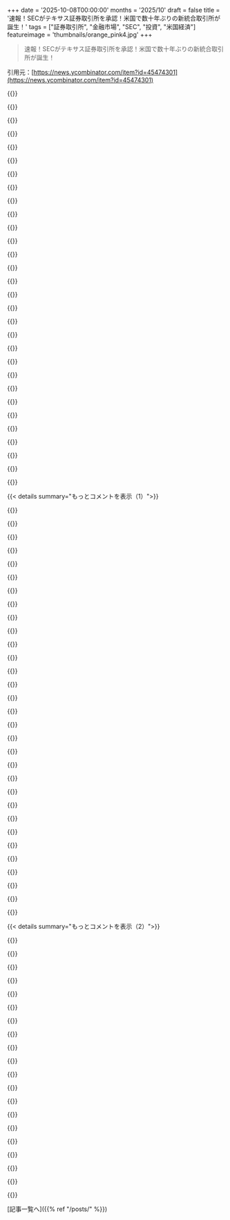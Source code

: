 +++
date = '2025-10-08T00:00:00'
months = '2025/10'
draft = false
title = '速報！SECがテキサス証券取引所を承認！米国で数十年ぶりの新統合取引所が誕生！'
tags = ["証券取引所", "金融市場", "SEC", "投資", "米国経済"]
featureimage = 'thumbnails/orange_pink4.jpg'
+++

> 速報！SECがテキサス証券取引所を承認！米国で数十年ぶりの新統合取引所が誕生！

引用元：[https://news.ycombinator.com/item?id=45474301](https://news.ycombinator.com/item?id=45474301)




{{<matomeQuote body="マイアミ証券取引所（MIAX）とか他の取引所はEquinixのNY4データセンターにエンジンを置いてるんだって。TXSEもそうするんじゃないかな。多くの取引会社が既にNY4にエンジンを持ってるから、TXSEもそこに置けば取引の速いアクセスができて便利だろうね。もちろん、テキサスに独自のデータセンターを建てて賃貸収入を得る手もあるけど、それは構築が大変だ。" userName="SkipperCat" createdAt="2025/10/08 12:20:26" color="#ff5733">}}




{{<matomeQuote body="TXSEは超高速取引じゃない別のモデルを試せるかもね。Matt Levineも人間が取引できる速さのシステムを考えてて、取引は1日1回でもいいって言ってる。でも、既存市場に勝るシステムを設計するのは難しいし、SECの承認も必要だよ。個人的には、もっと国際的な取引所が見たいな。NZSXよりオーストラリア証券取引所に上場するNZ企業が多いし、ADRはごまかしみたいだもん。" userName="robocat" createdAt="2025/10/08 15:06:38" color="#38d3d3">}}




{{<matomeQuote body="Reg NMSのRule 611は、NBBO引用を超える取引を禁じ、HFTの戦略を変えちゃう。NBBOがサイズを無視するから、小さな引用で価格操作もできちゃうんだ。情報を持った当事者が別の価格で取引したい時も、このルールが邪魔をする。落ち着いた市場ではいいけど、非常時には対応できないね。本来、清算機関がリスクを負うべきなのに、611は責任を引用保護メカニクスに移して、システミックリスクを増やしてるんだ。" userName="resters" createdAt="2025/10/08 17:37:31" color="#45d325">}}




{{<matomeQuote body="企業や市場状況が意味のある変化をするには短すぎる時間枠で、株が売買される理由はないよね。" userName="UltraSane" createdAt="2025/10/08 17:50:27" color="">}}




{{<matomeQuote body="問題は市場内からの変化じゃなくて、市場外からの多くの変化で、それが全部つながってるってことだね。" userName="jdonaldson" createdAt="2025/10/08 18:37:02" color="">}}




{{<matomeQuote body="100万分の1秒で？できるからやってるだけのものの正当化でしょ。" userName="CyberDildonics" createdAt="2025/10/08 19:00:59" color="">}}




{{<matomeQuote body="じゃあ、みんなに毎日か毎週か四半期ごとにしか取引させたくないってこと？" userName="drob518" createdAt="2025/10/08 19:08:16" color="">}}




{{<matomeQuote body="俺が売買ボタンを押したら、すぐに取引が完了してほしい。他の人もそうだろうね。俺の100万分の1秒は君や他の人とは違う。他のものを売買するのと変わらないよ。流動性が増えることで損はないし、希望する価格で指値注文も簡単に出せるんだから。" userName="lotsofpulp" createdAt="2025/10/08 19:20:36" color="#ff5c5c">}}




{{<matomeQuote body="数秒に1回で十分じゃない？ミリ秒が”もっと良い”なんて思う？それならマイクロ秒、ナノ秒ってキリがないよね。HFTの人たちは応答時間を削るために色々してるけど、こんな極端な考えはナンセンスだよ。問題は、常に誰かが他人より速く利益を得ようとすること。だから、彼らと一般大衆の間で合意はありえない。これは「共有地の悲劇」そのものだから、欲張りなやつが限度を超えるのを防ぐために法律が必要なんだよ。" userName="jiggawatts" createdAt="2025/10/08 22:06:05" color="#ff33a1">}}




{{<matomeQuote body="あなたの“投機は悪い”っていうバイアスが、動的システムに対する理解を邪魔してるんじゃない？" userName="resters" createdAt="2025/10/08 19:55:49" color="">}}




{{<matomeQuote body="言ってないことを幻覚してるんじゃないの？論点ずらしだね。あと、システム、動的システム、そして’dynamical’システムの違いって何？" userName="CyberDildonics" createdAt="2025/10/08 20:04:16" color="">}}




{{<matomeQuote body="俺の100万分の1秒が他人と違うって？違うよ。<br>最速で取引したいのはみんな同じ。<br>モニターのリフレッシュは遅いから、あなたは分からない。<br>早いのが必要って思うのは、マイクロ秒単位で競争してる人がいるって思うからだろ？<br>もしマッチングが1秒間隔なら、こんな心配いらないよ。" userName="CyberDildonics" createdAt="2025/10/08 20:08:53" color="#38d3d3">}}




{{<matomeQuote body="他の参加者の行動自体が最重要シグナルだ。Rule 611はそれを圧縮する。NBBOに全部を合わせると、行動の幅（depth, imbalance, sweep patternsなど）が失われ、情報が減る。<br>高解像度のフローは、誰が何をどれだけ、どれだけ緊急に欲しがってるかを教えてくれる。<br>保護された価格から離れて取引を許可すれば、情報内容が増える。<br>611は意図的にこの可視性を下げてるよ。" userName="resters" createdAt="2025/10/08 20:29:13" color="#ff5733">}}




{{<matomeQuote body="1秒間隔でマッチングってのはナンセンスだね。決済締め切り直前に取引を出す方が、やっぱり有利だよ。" userName="JumpCrisscross" createdAt="2025/10/08 20:18:24" color="">}}




{{<matomeQuote body="マッチングが解決されるまで提出された価格が隠されてたら、そんなに問題にならないんじゃない？" userName="CyberDildonics" createdAt="2025/10/08 20:38:56" color="">}}




{{<matomeQuote body="これって他の取引所がまだ回ってる限り無理だね。このやり方をするには、取引所間の競争をなくさないと。<br>あと、Wall Streetはこれを喜ぶだろうね。オーダーブックを多く提出すればするほど、その構成に関する情報が多くなるんだから。" userName="JumpCrisscross" createdAt="2025/10/08 21:01:06" color="#785bff">}}




{{<matomeQuote body="IEXがこれを大々的に試したけど、ほとんどの参加者は、これを動機付け要因として特に気にしてないみたいだね。" userName="kasey_junk" createdAt="2025/10/08 15:22:18" color="">}}




{{<matomeQuote body="取引速度に関する懸念が全然理解できないな。<br>俺は人間レベルの速度で取引できるし、市場の他の場所での速度は、俺が取引したい時にそれをやりやすくするだけ。<br>カウンターパーティが誰かなんて気にしないし、それが証券取引所の基本的な特徴だろ？AがBよりデータセンターで2ラック近いから常に速いって？だから何？俺にどう影響するんだ？Aには良いことじゃん。<br>コンピューター戦略が俺より早くニュースに反応できるって？それは良いんだよ、だって俺は速報ニュース投資戦略に従う必要ないし、他にもたくさん良い戦略があるからね。" userName="snowwrestler" createdAt="2025/10/08 17:42:07" color="#45d325">}}




{{<matomeQuote body="取引所間の競争をなくすことと、同じ取引所でマイクロ秒単位の自動取引をなくすことは別問題だ。<br>後者は必要ない。Wall Streetがこれを好きになるかどうかの話じゃなくて、自動コンピューターに金を食い物にされないようにして、人間の時間軸で取引する人たちにとって最良の選択肢にすることが目的なんだ。" userName="CyberDildonics" createdAt="2025/10/09 02:01:14" color="#ff33a1">}}




{{<matomeQuote body="秒は良いけどミリ秒はダメって、それってかなり適当じゃない？" userName="drob518" createdAt="2025/10/09 10:22:16" color="">}}




{{<matomeQuote body="HFT（高頻度取引）がリテールトレーダーをどうやって不利にするか、詳しく説明するね。通常の注文はすぐにHFTに狙われて、スプレッドは広がるし、流動性も消えるよ。ミッドポイントアルゴリズムを使っても、ロボットにバレて不利な状況になることがあるんだ。機関投資家はダークプールやフラッシュオークションでHFTから情報を守ってる。現代ではバッチ式フラッシュオークションみたいな新しい仕組みが基準になるべきだと思うな。ほんの少しの動きで株価が数%も動くことがあるし、本当に大変だよ。PFOF（Payment For Order Flow）もリテールには不利で、大きな注文を出したら悲惨なことになる。オープニングやクロージングオークションは比較的公平だけど、注文サイズには気を付けて。機関投資家向けのフラッシュオークションはかなり良くて、これがもっと広がれば良いと思うよ。" userName="Fade_Dance" createdAt="2025/10/08 19:49:50" color="#45d325">}}




{{<matomeQuote body="取引速度の境界は必要だけど、どこかで決めないとどんどん速くなっちゃうよね。世界の光の往復時間や人間がニュースを理解する時間、注文をダブルチェックする時間を考えると、だいたい「1秒」くらいが良いんじゃないかな。1秒より速い取引はボット同士のやり取りで、人間には意味がないよ。第二次世界大戦の将軍たちが自分たちで仕事を作り合ってたみたいに、ボットがボットのために仕事を作ってるだけだ。何の新しい情報も生み出してない、くだらない話さ。" userName="jiggawatts" createdAt="2025/10/09 10:51:48" color="#ff5733">}}




{{<matomeQuote body="「発見がより良くなる」って言うけど、それって取引所に直接繋がってるコンピューターが良くなるってことだろ？" userName="CyberDildonics" createdAt="2025/10/08 20:49:35" color="">}}




{{<matomeQuote body="テキサスが超高速取引を必要としない別の取引モデルを使ったらどうかって？例えば、定期的なオークションとかかな？それで何が解決するんだろうね。今のオープニングやクロージングオークションでも、締め切り直前に注文を入れると有利になる参加者もいるんだ。結局レイテンシーが重要だって考える参加者がいるなら、それを重視させないようにするにはどうインセンティブを与えたらいいんだろう。" userName="usefulcat" createdAt="2025/10/08 16:35:22" color="#38d3d3">}}




{{<matomeQuote body="これは自由市場がそうさせてるんだよ。取引所がたくさんあるから競争が生まれて、投資家は手数料が安くなる。HFT（高頻度取引）は、サブミリ秒単位の価格の歪みを利用するけど、会社にも投資家にも害はない。むしろ競争やHFTのおかげで、投資家は利益を得てるんだ。それに、市場システムが分散してるのは、国家安全保障の観点からも重要だよ。全部一ヶ所に集中したら、みんなの退職金とか貯蓄が危険にさらされるからね。" userName="anonu" createdAt="2025/10/08 22:51:07" color="#45d325">}}




{{<matomeQuote body="はは、ついに誰か言ってくれたね。金融市場とかいうものが、モンティ・パイソンのコントみたいになっちゃったよ。StarCraftのプロゲーマーがAPM（Actions Per Minute）を高く保つためだけに意味もなくマウスをカチカチしてるのとそっくりだ。" userName="Razengan" createdAt="2025/10/08 23:12:04" color="#ff5c5c">}}




{{<matomeQuote body="ねぇ、誰も株がミリ秒単位で売買されるべきだって、ちゃんとした理由を言えてないことに気づいてる？" userName="UltraSane" createdAt="2025/10/09 00:05:43" color="">}}




{{<matomeQuote body="HFT（高頻度取引）の良い点としては、流動性を注入してくれるから、一般投資家がポジションを清算しやすくなることだね。HFTはよく攻撃されるけど、それがなぜ悪いのか、まともな議論に出くわしたことがないんだ。「私が速くないのは不公平だ」っていうのは理由にならないよ。流動性が減って取引が難しくなることと、取引速度が上がるのと、どっちが良いと思う？" userName="KPGv2" createdAt="2025/10/09 03:19:20" color="#ff5733">}}




{{<matomeQuote body="俺は、買った株を最低X日かX週間は持たないといけない取引所が良いな。すべてを遅くして、みんなが市場の細かい動きじゃなくて、ちゃんと企業のファンダメンタルズに基づいて意思決定するように強制するんだ。そしたらデータセンターの場所とかもほとんど関係なくなるよ。" userName="sgc" createdAt="2025/10/08 17:27:39" color="#ff33a1">}}




{{<matomeQuote body="テキサスの取引所なんて、ハードウェアを送ってコロケーションすれば、ソフトウェアの展開先を増やすだけでしょ？そんなに難しいことなの？" userName="chrismustcode" createdAt="2025/10/08 14:49:45" color="">}}




{{< details summary="もっとコメントを表示（1）">}}

{{<matomeQuote body="ごめん、無知なんだけど、新しい証券取引所ができるってどういうこと？取引所って同じ株を売ってるんじゃないの？単に手数料稼ぎの方法なのかな？今からググるけど、詳しい人がいたら教えてほしいな。" userName="javier123454321" createdAt="2025/10/08 14:12:30" color="">}}




{{<matomeQuote body="各取引所は上場銘柄や取引ルールを独自に決められる（SECの規制内なら）。だから、自分の取引所を好む上場企業や、HFTみたいな市場参加者から手数料を稼ぐ方法だよ。今までできた多くの取引所は、Nasdaq/NYSEの二大巨頭には勝ててないけど、ETFとか他の商品でうまくやってるところもあるね。" userName="kasey_junk" createdAt="2025/10/08 14:15:29" color="#45d325">}}




{{<matomeQuote body="つまり、健全な競争が生まれて、一番良いところが勝つってことだね。これは単なる政治的な動き以上だよ。テキサスは世界8位のGDPで多様な経済だし、AI関連ではNYCより有利。地理的制約もなくて、エネルギーもある。NYSE上場の10%はテキサスに本社を置いてるし、ビジネスに優しい規制環境だよ。これはニューヨークが犠牲になるゼロサムゲームじゃなくて、より大きくダイナミックな市場を期待してるんだ。" userName="CGMthrowaway" createdAt="2025/10/08 16:29:51" color="#ff5733">}}




{{<matomeQuote body="全部その通り。でも、テキサスの労働環境はあまり良くないんだ。所得税が安いって言われるけど、固定資産税と消費税でその差は埋まるよ。あと、政府はインフラ整備に消極的で、地元の自動車ディーラーがインフラなしで新しい町の憲章を買うのを許してるし、環境規制もずさんだね。まあ、最悪でも最高でもない。オハイオとかイリノイ、カリフォルニア、ジョージアみたいにバランスの取れた経済だよ。" userName="tomrod" createdAt="2025/10/08 16:39:10" color="#45d325">}}




{{<matomeQuote body="＞ 地元の自動車ディーラーがインフラなしで新しい町の憲章を買うのを許しているんだ。これ、どういうことか気になるな。" userName="ohples" createdAt="2025/10/08 16:58:09" color="">}}




{{<matomeQuote body="理想を言えば、固定資産税が高くて所得税が低い方がいいんだ。住宅市場がめちゃくちゃになるのを防いでくれるからね。" userName="larsiusprime" createdAt="2025/10/08 17:17:03" color="">}}




{{<matomeQuote body="＞ 取引所は同じ株を売るのか？<br>違うよ。各企業がどの取引所で株を売るか決めるんだ。大企業だと複数の取引所に上場することもあるけど、全部ってことはないよ。会社が望んでない株を取引所が扱うのは止められないけど、取引所の価値は、そこで売買したい人がいるかどうかだから、会社が上場したくないならトレーダーを集めるのは難しいだろうね。あと、すべての取引所が株を扱ってるわけじゃないよ。" userName="bluGill" createdAt="2025/10/08 14:46:42" color="#785bff">}}




{{<matomeQuote body="理想的には君の言う通りだね。でも、不動産詐欺がめちゃくちゃ儲かるっていう大きな副作用もあるんだ。これは、法律を破る人がいるからって法律自体がない方がいいってことじゃないけど、高い固定資産税だと、不動産価値の監査にもっとお金をかける必要が出てくるし、不動産改善許可をもっと厳しくする必要があるんだ。" userName="munk-a" createdAt="2025/10/08 19:40:45" color="#38d3d3">}}




{{<matomeQuote body="取引所の価値は”他の人が売買したい時に見てる”ってことだろ？会社がそこで上場したがらないと、十分なトレーダーを集めるのは難しいって話だね。でもNMS規制のおかげで、これはあんまり関係なくなるんじゃない？未上場株も、結局他の所と変わらない価格で取引されるんだからさ。未上場株を取引所に投稿するって、ダークプールと何が違うの？" userName="dcrazy" createdAt="2025/10/08 15:28:09" color="#ff5c5c">}}




{{<matomeQuote body="どれくらいの詐欺の話をしてるんだ？俺はマット・レヴァインの考えに賛成で、ある程度の詐欺は許容できると思ってるよ。常に多少はあるもんだし、規制しすぎてもしなさすぎても結局マイナスになるだけだろ。" userName="calmoo" createdAt="2025/10/08 21:30:45" color="">}}




{{<matomeQuote body="たぶんStarbase（イーロン・マスク）のことだろ。" userName="CGMthrowaway" createdAt="2025/10/08 17:16:21" color="">}}




{{<matomeQuote body="“Good ole boy network”（昔からの男のネットワーク）はマジで存在するよ！" userName="tomrod" createdAt="2025/10/09 02:53:18" color="">}}




{{<matomeQuote body="意外にも、そうじゃないんだよ。株をある取引所から別の取引所に移すのは、そこで売って別の所で買うよりずっと大変なんだ（時間もかかるし、少額だとコストも高い）。だから、株って驚くほど動きがないんだよ。本当に必要じゃなければ移さないし、ほとんどの株には特定のホーム取引所があって、一番出来高が多くてスプレッドが低いその場所で取引する以外に理由はないんだ。" userName="immibis" createdAt="2025/10/08 16:03:00" color="#45d325">}}




{{<matomeQuote body="測定は難しいけど、いくつかデータがあるよ。NY州では不動産譲渡税の詐欺や脱税で年間1.5億〜2億ドルを失ってるらしい。これは約30億ドルの徴収額の5～6%にあたるね。ハリス郡（ヒューストン）では不適切な住宅免除で2100万ドルが見つかってる（約70億ドルの徴収額の0.3%くらい）。マイアミ・デイドでも不適切な住宅免除で3500万ドル（65億ドルの0.5%くらい）だ。参考までに、IRSの税ギャップは約12%だよ。" userName="CGMthrowaway" createdAt="2025/10/08 23:23:10" color="#38d3d3">}}




{{<matomeQuote body="譲渡税の詐欺や脱税と、不適切な住宅免除は桁違いに違うと考えるのが普通だろうね。" userName="PopAlongKid" createdAt="2025/10/09 13:04:42" color="">}}




{{<matomeQuote body="いつでも別の場所に移動できるさ。この国は広いし、色んな好みに合わせて州法も違うんだから。" userName="hobobaggins" createdAt="2025/10/09 01:29:07" color="">}}




{{<matomeQuote body="地元の州議会には、自分のチャータータウンを始めた自動車ディーラーのオーナーが何人もいるよ。Starbaseのことは考えてなかったけど、それも当てはまるな。" userName="tomrod" createdAt="2025/10/08 22:41:04" color="">}}




{{<matomeQuote body="「みんな所得税が有利って言うけど、固定資産税や消費税がその差を埋めるでしょ」って？いやいや、全然そんなことないよ。テキサスの税金はまだ平均以下だし、各州の詳しい内訳はここ見てよ：https://en.wikipedia.org/wiki/State_income_tax#/media/File:S..." userName="reducesuffering" createdAt="2025/10/08 16:44:39" color="#38d3d3">}}




{{<matomeQuote body="株って、上場してない取引所じゃ取引されないと思ってたんだけど、上場ってそういう意味でしょ？それにほとんどの株は一つの取引所にしか上場されてないしね。" userName="immibis" createdAt="2025/10/08 16:05:27" color="">}}




{{<matomeQuote body="これはGOP寄りの州がSECの規制を回避するために、州営取引所をSEZみたいにして、国内外の（主に海外の）団体間で好き放題取引させようとする、なんかそういう「ルール破り」って感じがするな。" userName="kkukshtel" createdAt="2025/10/08 16:13:05" color="#38d3d3">}}




{{<matomeQuote body="うん、まさにその通りだよ。特に2022年以降のCase Schillerの上昇で固定資産税も上がってるから、その差を埋めるどころか、もっと大きくなってるしね。" userName="tomrod" createdAt="2025/10/08 20:38:28" color="">}}




{{<matomeQuote body="NYSE Texasが動いてルールを変えた時も、そんなに上場が増えたわけじゃないんだよね。「テキサス」自体は、規制が連邦主導だし取引はNJで行われるだろうから、あんまり関係ないと思うんだけどな、俺が間違ってるかな？<br> stock exchangeはいっぱいあるけど、Vanillaな上場だとNYSE/NASDAQ以外に行きたがる業界のニーズってほとんどないし。もしあったらもうとっくにそうなってるはず。結局、regnmsトラフィックをちょっとだけかっさらって、ETFとかを上場させるための宣伝じゃないかな、俺はそう思うけど、別に大した騒ぎにはならないだろうね。" userName="kasey_junk" createdAt="2025/10/08 16:36:36" color="#38d3d3">}}




{{<matomeQuote body="「テキサスがニューヨークを犠牲にして成長するゼロサムゲームじゃない」って？いやいや、全然違うよ。ニューヨークも結構儲かるはず。<br>TXSEはBlackRockとかCitadel Securitiesとかに支援されてるんだぜ。<br>100年前、Beaumontで油田が見つかった時の「The Texas Company」って知ってる？Texacoって有名だけど、あれニューヨークの会社だったんだ。1837年より前なんて、Houstonはただの牧草地で、San AntonioやEl Pasoはちゃんとした西部の町だったんだからね。結局、ニューヨークの投資家が牧場を買って、今の計画的な工業都市を築いたんだよ。" userName="fuzzfactor" createdAt="2025/10/09 01:58:19" color="#45d325">}}




{{<matomeQuote body="自分の会社を上場させようと考えてる身としては（テック系じゃないんだけどさ）、この取引所の上場要件が大手より緩いのは良いことだね。" userName="jraby3" createdAt="2025/10/09 03:25:36" color="#ff5733">}}




{{<matomeQuote body="君のコメントで一番洞察に富んでるのは、すごくまともで建設的な意見なのに、Hacker Newsのソーシャルクレジットスコアを守るために捨て垢が必要だったってことだね。" userName="stocksinsmocks" createdAt="2025/10/08 20:13:54" color="">}}




{{<matomeQuote body="テキサスは、詐欺に寛容なことで有名だよ" userName="mcmcmc" createdAt="2025/10/08 19:59:53" color="">}}




{{<matomeQuote body="あるいはオプション商品、例えばCBOEみたいにさ" userName="DontchaKnowit" createdAt="2025/10/08 15:12:22" color="">}}




{{<matomeQuote body="HFTに興味があるHN読者には、Sniper in Mahwahブログがすごくおすすめだよ。2019年以降は更新されてないみたいだけど、連載中は最高だったね。URL: https://sniperinmahwah.wordpress.com/" userName="jaredhansen" createdAt="2025/10/08 13:53:23" color="#785bff">}}




{{<matomeQuote body="”アライメントに根ざした世界クラスの取引所”って、具体的に何か意味があるの？" userName="viraptor" createdAt="2025/10/08 12:04:38" color="">}}




{{<matomeQuote body="上の質問への回答。おそらく、”アライメント”とは最も利益を出す顧客の利益に沿う取引マッチングアルゴリズムやルールを意味するだろうね。Citadel Securitiesは年間50-100%のリターンを出してるから、儲からないビジネスには手を出さないよ。CitSecはCitadel（ヘッジファンド）とは別物だけど、ヘッジファンドも過去20年間で手数料前40%、手数料後19%のリターンで驚異的だね。" userName="chronic74939" createdAt="2025/10/08 12:17:03" color="#ff5c5c">}}

{{</details>}}




{{< details summary="もっとコメントを表示（2）">}}

{{<matomeQuote body="これはHRTと比較してどうなの？" userName="brcmthrowaway" createdAt="2025/10/08 20:35:38" color="">}}




{{<matomeQuote body="いや、彼らは種を蒔いたばかりで、木は一夜にして育たないよ" userName="pols45" createdAt="2025/10/08 16:11:18" color="">}}




{{<matomeQuote body="この取引所って、テキサスに本社がある以外に何か面白い点や斬新な点があるの？<br>僕が知る限り、主要なデータセンターは他の取引所と同じくニュージャージーに置かれるみたいだけど" userName="tcbawo" createdAt="2025/10/08 12:06:38" color="">}}




{{<matomeQuote body="BlackrockとCitadelが運営してて、DEI保護を回避するために一部で煽られてるんだって。電力網も安定してない州で、運営者や上場企業への規制を減らすって言ってるよ。要するに共和党が“Y’all Street”を作ろうとしてるってこと。最初は収益報告がターゲットだけど、最終的にはSECの監視を重要な部分で受けないようにするのが狙いだろうね。" userName="piltdownman" createdAt="2025/10/08 13:05:59" color="#ff33a1">}}




{{<matomeQuote body="そう、TXSEのウェブサイト（https://www.txse.com/solutions）によると、目標は発行体や投資家との連携を強化して、上場維持にかかる高コストを解決することだってさ。<br><br>「連携」って部分は、個人的にはNasdaqの役員多様性ルールみたいに最近廃止されたアファーマティブ・アクションの上場要件みたいな政治的／社会科学的な政策問題を避けるってことだと思うよ（https://corpgov.law.harvard.edu/2025/01/12/fifth-circuit-vac...）。だから、企業がDelaware州から会社登記を移してるのと同じような理由で設立されたんだろうね。" userName="no_circuit" createdAt="2025/10/08 12:28:08" color="#ff5733">}}




{{<matomeQuote body="ニューヨークやサンフランシスコから企業が離れていくにつれて、同じような理由で証券取引所も一緒に移転したがるだろうね。" userName="philipallstar" createdAt="2025/10/08 12:11:53" color="">}}




{{<matomeQuote body="「SECから重要な部分で監視されないようにするのが目的」って言ってたけど、証券取引所がどうやって証券取引委員会に規制されないでいられるの？" userName="hiatus" createdAt="2025/10/08 13:37:28" color="">}}




{{<matomeQuote body="願わくば、IEXが設立当初にやったみたいに、安価な市場データを提供してほしいな。" userName="janmo" createdAt="2025/10/08 12:10:15" color="">}}




{{<matomeQuote body="そうだよ。Project 2025の独裁的な計画とか、富豪に減税するために医療費の資金を削減したり、US militaryをUS citiesの警備に送ったりする全ての今の行動も、「頭のおかしい陰謀論」だと思われてたんだからね。ある政党は、できるだけ早く独裁政治を実行することに積極的にコミットしてるんだ。それを意図的に無視して、あなたみたいに話をそらそうとするのは間違ってる。それに、自分が何らかの保護されたグループにいるからって独裁政治が自分を傷つけないと思うなら、それは間違いだよ。最初はあなたを傷つけなくても、あなたを含め誰もが傷つくことになるんだから。" userName="toss1" createdAt="2025/10/08 15:25:13" color="#ff33a1">}}




{{<matomeQuote body="こんな見出しを見たらね（https://www.ft.com/content/55d4c6e5-663b-4b09-a374-1a607f82a...）。" userName="hbarka" createdAt="2025/10/08 13:51:32" color="">}}




{{<matomeQuote body="Speculation（憶測）だけどさ…RobinhoodのCEOは、プライベートカンパニーの株をCrypto（仮想通貨）で取得する話をしてたよね。この政権と新しい取引所は、他の取引所と比べていろんなめちゃくちゃなものを公開取引させそうだよ。<br>あと3年もあるし、この取引所とかテキサスで起こる新しいことは、絶対規制緩和と結びつくよ。" userName="ivape" createdAt="2025/10/08 13:28:52" color="#ff5733">}}




{{<matomeQuote body="Delaware（デラウェア州）は株主を守るけど、Texas（テキサス州）でどうなるかは不確かだね。<br>https://www.bloomberg.com/opinion/articles/2024-02-01/texas-...<br>https://www.bloomberg.com/opinion/articles/2025-02-03/texas-..." userName="abirch" createdAt="2025/10/08 13:43:50" color="#ff33a1">}}




{{<matomeQuote body="なんで企業が、世界で4番目に大きい経済圏（おそらくDelaware州）から、あまり成功してない州（Texas州）に移動したがるんだろうね？" userName="thinkingtoilet" createdAt="2025/10/08 12:37:32" color="">}}




{{<matomeQuote body="上の質問への関連性はさておき、記事の headline（見出し）は内容と合ってないね。SEC委員長は詐欺師をもっと積極的に捕まえるって言ってるけど、技術的な違反を追いかけるための dawn raids（強制捜査）はあまり使わないってさ。" userName="caminante" createdAt="2025/10/08 14:04:10" color="">}}




{{<matomeQuote body="僕の無知を許してくれ。DEI protectionsって、この文脈だとどういう意味？" userName="lupusreal" createdAt="2025/10/08 13:35:47" color="">}}




{{<matomeQuote body="それでも、 inevitable（必然的）に”Dollar Store（100円ショップみたいな）stock exchange（証券取引所）”って見られるだろうね。「“僕たちIPO（株式公開）したんだ！”」「“おめでとう！”」「“…Texas（テキサス）でね。”」「“僕を reference（推薦人）として使うかい？”」" userName="kstrauser" createdAt="2025/10/08 13:20:55" color="#38d3d3">}}




{{<matomeQuote body="安くてクリーンなAPIを持つ似たような source（情報源）を知ってる？IEXを失って残念だよ。" userName="ijidak" createdAt="2025/10/08 13:23:19" color="">}}




{{<matomeQuote body="SECが buyout（早期退職制度）や retirement（退職）で数百人規模の離職を見込んでいるってさ。<br>https://www.politico.com/news/2025/03/21/sec-buyouts-retirem...<br>SECの buyout（早期退職制度）が法律・投資部門に最も大きな打撃を与えたデータもある。<br>https://www.reuters.com/business/world-at-work/secs-legal-in...<br>SECが14のルール提案を正式に撤回したよ。<br>https://www.proskauer.com/alert/sec-withdraws-fourteen-rule-...<br>言葉と行動が generally（概して）一致してないし、規制緩和と監視不足の一般的なトレンドを示してるみたいだね（政権はそうすると言ってたし、特にCrypto（仮想通貨）の分野では犯罪起訴を実質的に止めてるからね）。" userName="hobs" createdAt="2025/10/08 14:39:39" color="#ff33a1">}}




{{<matomeQuote body="みんなは”WOKE（ポリコレ）”とか騒ぐけど、実際は税金や規制のメリットがあるんだよ。裁判所もビジネスに有利なように設定されてるし、契約の解釈もとても厳密だから、特定のシナリオでは良い結果になる。<br>Texas（テキサス）の政治は train wreck（めちゃくちゃ）だけど、行政はビジネスにとってはかなり優秀だよ。許可申請とか他の規制プロセスが早いんだ。あと、incentives（優遇措置）もどんどん出してくるよ。" userName="Spooky23" createdAt="2025/10/08 13:18:19" color="#38d3d3">}}

{{</details>}}



[記事一覧へ]({{% ref "/posts/" %}})
